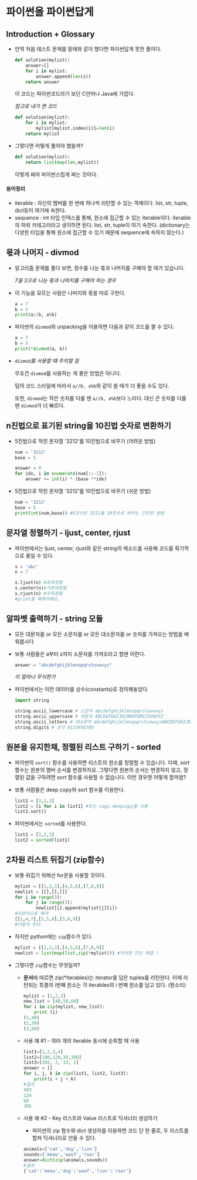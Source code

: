 # 파이썬을 파이썬답게

## Introduction + Glossary

- 만약 처음 테스트 문제를 밑에와 같이 했다면 파이썬답게 못한 풀이다.

  ```python
  def solution(mylist):
      answer=[]
      for i in mylist:
          answer.append(len(i))
      return answer
  ```

  이 코드는 파이썬코드라기 보단 C언어나 Java에 가깝다.

  *참고로 내가 짠 코드*

  ```python
  def solution(mylist):
      for i in mylist:
          mylist[mylist.index(i)]=len(i)
      return mylist
  ```

- 그렇다면 어떻게 풀어야 했을까?

  ```python
  def solution(mylist):
      return list(map(len,mylist))
  ```

  이렇게 짜야 파이썬스럽게 짜는 것이다.

#### 용어정리

- iterable : 자신의 멤버를 한 번에 하나씩 리턴할 수 있는 객체이다. list, str, tuple, dict등이 여기에 속한다.
- sequence : int 타입 인덱스를 통해, 원소에 접근할 수 있는 iterable이다. iterable의 하위 카테고리라고 생각하면 된다. list, str, tuple이 여기 속한다. (dictionary는 다양한 타입을 통해 원소에 접근할 수 있기 때문에 sequence에 속하지 않는다.)



##  몫과 나머지 - divmod

- 알고리즘 문제를 풀다 보면, 정수를 나눈 몫과 나머지를 구해야 할 때가 있습니다.

  *7을 3으로 나눈 몫과 나머지를 구해야 하는 경우*

- 이 기능을 모르는 사람은 나머지와 몫을 따로 구한다.

  ```python
  a = 7
  b = 5
  print(a//b, a%b)
  ```

- 파이썬의 `divmod`와 unpacking을 이용하면 다음과 같이 코드를 짤 수 있다.

  ```python
  a = 7
  b = 5
  print(*divmod(a, b))
  ```

- *`divmod`를 사용할 떄 주의할 점*

  무조건 `divmod`를 사용하는 게 좋은 방법은 아니다.

  팀의 코드 스타일에 따라서 `a//b, a%b`와 같이 쓸 때가 더 좋을 수도 있다.

  또한, `divmod`는 작은 숫자를 다룰 땐 `a//b, a%b`보다 느리다. 대신 큰 숫자를 다룰 땐 `divmod`가 더 빠르다.



## n진법으로 표기된 string을 10진법 숫자로 변환하기

- 5진법으로 적힌 문자열 '3212'를 10진법으로 바꾸기 (어려운 방법)

  ```python
  num = '3212'
  base = 5
  
  answer = 0
  for idx, i in enumerate(num[::-1]):
      answer += int(i) * (base **idx)
  ```

- 5진법으로 적힌 문자열 '3212'를 10진법으로 바꾸기 (쉬운 방법)

  ```python
  num = '3212'
  base = 5
  print(int(num,base)) #5진수인 3212를 10진수로 바꾸는 간단한 방법
  ```



## 문자열 정렬하기 - ljust, center, rjust

- 파이썬에서는 ljust, center, rjust와 같은 string의 메소드를 사용해 코드를 획기적으로 줄일 수 있다.

  ```python
  s = 'abc'
  n = 7
  
  s.ljust(n) #좌측정렬
  s.center(n)#가운데정렬
  s.rjust(n) #우측정렬
  #print를 해줘야해요.
  ```



## 알파벳 출력하기 - string 모듈

- 모든 대문자를 or 모든 소문자를 or 모든 대소문자를 or 숫자를 가져오는 방법을 배워봅시다

- 보통 사람들은 a부터 z까지 소문자를 가져오라고 할땐 이런다.

  ```python
  answer = "abcdefghijklmnopqrstuvwxyz"
  ```

  *이 얼마나 무식한가*

- 파이썬에서는 이런 데이터를 상수(constants)로 정의해놓았다.

  ```python
  import string
  
  string.ascii_lowercase # 소문자 abcdefghijklmnopqrstuvwxyz
  string.ascii_uppercase # 대문자 ABCDEFGHIJKLMNOPQRSTUVWXYZ
  string.ascii_letters # 대소문자 abcdefghijklmnopqrstuvwxyzABCDEFGHIJKLMNOPQRSTUVWXYZ
  string.digits # 숫자 0123456789
  ```



## 원본을 유지한채, 정렬된 리스트 구하기 - sorted

- 파이썬의 `sort()` 함수를 사용하면 리스트의 원소를 정렬할 수 있습니다. 이때, sort 함수는 원본의 멤버 순서를 변경하지요. 그렇다면 원본의 순서는 변경하지 않고, 정렬된 값을 구하려면 sort 함수를 사용할 수 없습니다. 이런 경우엔 어떻게 할까염?

- 보통 사람들은 deep copy와 sort 함수를 이용한다.

  ```python
  list1 = [3,2,1]
  list2 = [i for i in list1] #또는 copy.deepcopy를 사용
  list2.sort()
  ```

- 파이썬에서는 `sorted`를 사용한다.

  ```python
  list1 = [3,2,1]
  list2 = sorted(list1)
  ```



## 2차원 리스트 뒤집기 (zip함수)

- 보통 뒤집기 위해선 for문을 사용할 것이다.

  ```python
  mylist = [[1,2,3],[4,5,6],[7,8,9]]
  newlist = [[],[],[]]
  for i in range(3):
      for j in range(3):
          newlist[i].append(mylist[j][i])
  #이런식으로 해야
  [[1,4,7],[2,5,8],[3,6,9]]
  #이렇게 뜬다.
  ```

- 하지만 python에는 `zip`함수가 있다.

  ```python
  mylist = [[1,2,3],[4,5,6],[7,8,9]]
  newlist = list(map(list,zip(*mylist))) #이러면 간단 해결 !
  ```

- 그렇다면 `zip`함수는 무엇일까?

  - **문서**에 따르면 zip(*iterables)는 iterator를 담은 tuples를 리턴한다. 이때 리턴되는 튜플의 i번째 원소는 각 iterables의 i 번째 원소를 담고 있다. (뭔소리)

    ```python
    mylist = [1,2,3]
    new_list = [40,50,60]
    for i in zip(mylist, new_list):
        print (i)
    (1,40)
    (2,50)
    (3,60)
    ```

  - 사용 예 #1 - 여러 개의 Iterable 동시에 순회할 때 사용

    ```python
    list1=[1,2,3,4]
    list2=[100,120,30,300]
    list3=[392, 2, 33, 1]
    answer = []
    for i, j, k in zip(list1, list2, list3):
        print(i + j + k)
    #결과
    493
    124
    66
    305
    ```

  - 사용 예 #2 - Key 리스트와 Value 리스트로 딕셔너리 생성하기

    - 파이썬의 zip 함수와 dict 생성자를 이용하면 코드 단 한 줄로, 두 리스트를 합쳐 딕셔너리로 만들 수 있다.

    ```python
    animals=['cat','dog','lion']
    sounds=['meow','woof','roar']
    answer=dict(zip(animals,sounds))
    #결과
    {'cat':'meow','dog':'woof','lion':'roar'}
    ```


